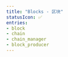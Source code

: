 ```yaml
---
title: "Blocks - 区块"
statusIcon: ✅
entries:
- block
- chain
- chain_manager
- block_producer
---
```

